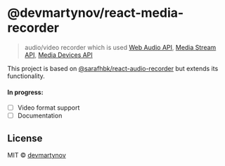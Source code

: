 # @devmartynov/react-media-recorder

> audio/video recorder which is used [Web Audio API](https://developer.mozilla.org/en-US/docs/Web/API/Web_Audio_API), [Media Stream API](https://developer.mozilla.org/en-US/docs/Web/API/MediaStream), [Media Devices API](https://developer.mozilla.org/en-US/docs/Web/API/MediaDevices)

This project is based on [@sarafhbk/react-audio-recorder](https://github.com/sarafhbk/react-audio-recorder) but extends its functionality.

#### In progress:
- [ ] Video format support
- [ ] Documentation

## License

MIT © [devmartynov](https://github.com/devmartynov)


